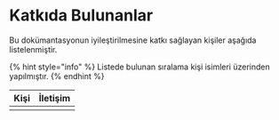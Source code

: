 # Katkıda Bulunanlar

Bu dokümantasyonun iyileştirilmesine katkı sağlayan kişiler aşağıda listelenmiştir.

{% hint style="info" %}
Listede bulunan sıralama kişi isimleri üzerinden yapılmıştır.
{% endhint %}

| Kişi | İletişim |
| ---- | -------- |
|      |          |
